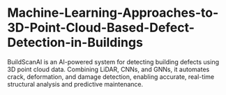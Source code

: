 # Machine-Learning-Approaches-to-3D-Point-Cloud-Based-Defect-Detection-in-Buildings
BuildScanAI is an AI-powered system for detecting building defects using 3D point cloud data. Combining LiDAR, CNNs, and GNNs, it automates crack, deformation, and damage detection, enabling accurate, real-time structural analysis and predictive maintenance.
